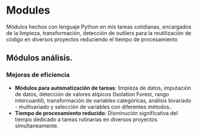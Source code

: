 # Modules
Módulos hechos con lenguaje Python en mis tareas cotidianas, encargados de la limpieza, transformación, detección de outliers para la reutilización de código en diversos proyectos reduciendo el tiempo de procesamiento

## Módulos análisis.

### Mejoras de eficiencia
- **Módulos para automatización de tareas**: limpieza de datos, imputación de datos, detección de valores atípicos (Isolation Forest, rango intercuantil), transformación de variables categóricas, análisis bivariado - multivariado y selección de variables con diferentes métodos..
- **Tiempo de procesamiento reducido**: Disminución significativa del tiempo dedicado a tareas rutinarias en diversos proyectos simultaneamente.

